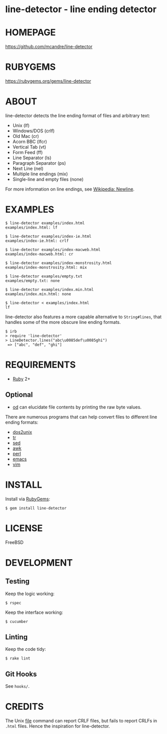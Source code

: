 # line-detector - line ending detector

# HOMEPAGE

https://github.com/mcandre/line-detector

# RUBYGEMS

https://rubygems.org/gems/line-detector

# ABOUT

line-detector detects the line ending format of files and arbitrary text:

* Unix (lf)
* Windows/DOS (crlf)
* Old Mac (cr)
* Acorn BBC (lfcr)
* Vertical Tab (vt)
* Form Feed (ff)
* Line Separator (ls)
* Paragraph Separator (ps)
* Next Line (nel)
* Multiple line endings (mix)
* Single-line and empty files (none)

For more information on line endings, see [Wikipedia: Newline](https://en.wikipedia.org/wiki/Newline).

# EXAMPLES

```
$ line-detector examples/index.html 
examples/index.html: lf

$ line-detector examples/index-ie.html 
examples/index-ie.html: crlf

$ line-detector examples/index-macweb.html 
examples/index-macweb.html: cr

$ line-detector examples/index-monstrosity.html 
examples/index-monstrosity.html: mix

$ line-detector examples/empty.txt
examples/empty.txt: none

$ line-detector examples/index.min.html 
examples/index.min.html: none

$ line-detector < examples/index.html 
lf
```

line-detector also features a more capable alternative to `String#lines`, that handles some of the more obscure line ending formats.

```
$ irb
> require 'line-detector'
> LineDetector.lines("abc\u0085def\u0085ghi")
 => ["abc", "def", "ghi"]
```

# REQUIREMENTS

* [Ruby](https://www.ruby-lang.org/) 2+

## Optional

* [od](http://man.cx/od) can elucidate file contents by printing the raw byte values.

There are numerous programs that can help convert files to different line ending formats:

* [dos2unix](http://waterlan.home.xs4all.nl/dos2unix.html)
* [tr](http://man.cx/tr)
* [sed](https://www.gnu.org/software/sed/)
* [awk](http://cm.bell-labs.com/cm/cs/awkbook/index.html)
* [perl](http://www.perl.org/)
* [emacs](http://www.gnu.org/software/emacs/)
* [vim](http://www.vim.org/)

# INSTALL

Install via [RubyGems](http://rubygems.org/):

```
$ gem install line-detector
```

# LICENSE

FreeBSD

# DEVELOPMENT

## Testing

Keep the logic working:

```
$ rspec
```

Keep the interface working:

```
$ cucumber
```

## Linting

Keep the code tidy:

```
$ rake lint
```

## Git Hooks

See `hooks/`.

# CREDITS

The Unix [file](http://man.cx/file) command can report CRLF files, but fails to report CRLFs in `.html` files. Hence the inspiration for line-detector.
